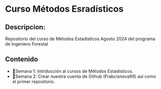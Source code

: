 # Curso Métodos Esradísticos 
## Descripcion: 
Repositorio del curso de Métodos Estadísticos Agosto 2024 del programa de Ingeniero Forestal 


## Contenido 

* 🪸Semana 1: Intriducción al cursos de Métodos Estadísticos. 
* 🌻Semana 2: Crear nuestra cuenta de Github (Frabcisneva99) así como el primer repositorio. 
